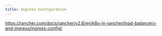 ```yaml
---
title: Ingress Configuration
---
```


https://rancher.com/docs/rancher/v2.6/en/k8s-in-rancher/load-balancers-and-ingress/ingress-config/